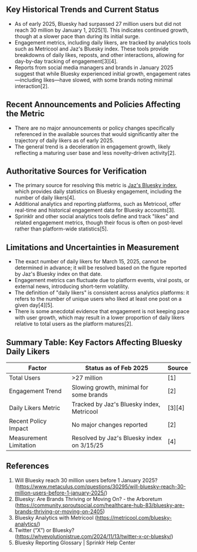 ## Key Historical Trends and Current Status

- As of early 2025, Bluesky had surpassed 27 million users but did not reach 30 million by January 1, 2025[1]. This indicates continued growth, though at a slower pace than during its initial surge.
- Engagement metrics, including daily likers, are tracked by analytics tools such as Metricool and Jaz's Bluesky index. These tools provide breakdowns of daily likes, reposts, and other interactions, allowing for day-by-day tracking of engagement[3][4].
- Reports from social media managers and brands in January 2025 suggest that while Bluesky experienced initial growth, engagement rates—including likes—have slowed, with some brands noting minimal interaction[2].

## Recent Announcements and Policies Affecting the Metric

- There are no major announcements or policy changes specifically referenced in the available sources that would significantly alter the trajectory of daily likers as of early 2025.
- The general trend is a deceleration in engagement growth, likely reflecting a maturing user base and less novelty-driven activity[2].

## Authoritative Sources for Verification

- The primary source for resolving this metric is [Jaz's Bluesky index](https://bsky.jazco.dev/stats), which provides daily statistics on Bluesky engagement, including the number of daily likers[4].
- Additional analytics and reporting platforms, such as Metricool, offer real-time and historical engagement data for Bluesky accounts[3].
- Sprinklr and other social analytics tools define and track "likes" and related engagement metrics, though their focus is often on post-level rather than platform-wide statistics[5].

## Limitations and Uncertainties in Measurement

- The exact number of daily likers for March 15, 2025, cannot be determined in advance; it will be resolved based on the figure reported by Jaz's Bluesky index on that date.
- Engagement metrics can fluctuate due to platform events, viral posts, or external news, introducing short-term volatility.
- The definition of "daily likers" is consistent across analytics platforms: it refers to the number of unique users who liked at least one post on a given day[4][5].
- There is some anecdotal evidence that engagement is not keeping pace with user growth, which may result in a lower proportion of daily likers relative to total users as the platform matures[2].

## Summary Table: Key Factors Affecting Bluesky Daily Likers

| Factor                | Status as of Feb 2025                       | Source         |
|-----------------------|---------------------------------------------|----------------|
| Total Users           | >27 million                                 | [1]            |
| Engagement Trend      | Slowing growth, minimal for some brands     | [2]            |
| Daily Likers Metric   | Tracked by Jaz's Bluesky index, Metricool   | [3][4]         |
| Recent Policy Impact  | No major changes reported                   | [2]            |
| Measurement Limitation| Resolved by Jaz's Bluesky index on 3/15/25  | [4]            |

## References

1. Will Bluesky reach 30 million users before 1 January 2025? (https://www.metaculus.com/questions/30295/will-bluesky-reach-30-million-users-before-1-january-2025/)
2. Bluesky: Are Brands Thriving or Moving On? - the Arboretum (https://community.sproutsocial.com/healthcare-hub-83/bluesky-are-brands-thriving-or-moving-on-2405)
3. Bluesky Analytics with Metricool (https://metricool.com/bluesky-analytics/)
4. Twitter (“X”) or Bluesky? (https://whyevolutionistrue.com/2024/11/13/twitter-x-or-bluesky/)
5. ‎Bluesky Reporting Glossary | Sprinklr Help Center